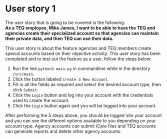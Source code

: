 # User story 1
The user story that is going to be covered is the following:  
**As a TEQ employee, Mike James, I want to be able to have the TEQ and agencies create their specialized account so that agencies can maintain their private data, and then TEQ can use their data.**


This user story is about the feature agencies and TEQ members create special accounts based on their objective activity. This user story has been completed and to test out the feature as a user, follow the steps below:

  1. Run the line `python3 main.py` in commandline while in the directory `/src/main`.
  2. Click the button labeled `Create a New Account`.
  3. Fill in all the fields as required and select the desired account type, then click `Submit`.
  4. Click the `Login` button and log into your account with the credentials used to create the account.
  5. Click the `Login` button again and you will be logged into your account.

After performing the 5 steps above, you should be logged into your account and you can see the different options available to you depending on your account type. Agency accounts can submit iCare files and TEQ accounts can generate reports and delete other agency accounts.

